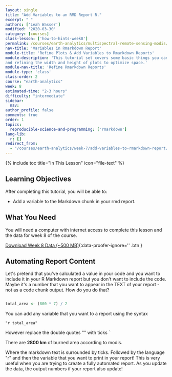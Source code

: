 ```yaml
---
layout: single
title: "Add Variables to an RMD Report R."
excerpt: " "
authors: ['Leah Wasser']
modified: '2020-03-30'
category: [courses]
class-lesson: ['how-to-hints-week8']
permalink: /courses/earth-analytics/multispectral-remote-sensing-modis/add-variables-to-rmarkdown-report/
nav-title: 'Variables in Rmarkdown Report'
module-title: 'Refine Plots & Add Variables to Rmarkdown Reports'
module-description: 'This tutorial set covers some basic things you can do to refine your plots in Rmarkdown document. It covers plotting in grids, adding titles to plotRGB() plots
and refining the width and height of plots to optimize space.'
module-nav-title: 'Refine Rmarkdown Reports'
module-type: 'class'
class-order: 2
course: "earth-analytics"
week: 8
estimated-time: "2-3 hours"
difficulty: "intermediate"
sidebar:
  nav:
author_profile: false
comments: true
order: 1
topics:
  reproducible-science-and-programming: ['rmarkdown']
lang-lib:
  r: []
redirect_from:
  - "/courses/earth-analytics/week-7/add-variables-to-rmarkdown-report/"
---
```


{% include toc title="In This Lesson" icon="file-text" %}

<div class='notice--success' markdown="1">

## <i class="fa fa-graduation-cap" aria-hidden="true"></i> Learning Objectives

After completing this tutorial, you will be able to:

* Add a variable to the Markdown chunk in your rmd report.

## <i class="fa fa-check-square-o fa-2" aria-hidden="true"></i> What You Need

You will need a computer with internet access to complete this lesson and the
data for week 8 of the course.

[<i class="fa fa-download" aria-hidden="true"></i> Download Week 8 Data (~500 MB)](https://ndownloader.figshare.com/files/7677208){:data-proofer-ignore='' .btn }
</div>




## Automating Report Content

Let's pretend that you've calculated a value in your code and you want to include
it in your R Markdown report but you don't want to include the code. Maybe it's a
number that you want to appear in the TEXT of your report - not as a code chunk
output. How do you do that?



```r

total_area <- (800 * 7) / 2
```

You can add any variable that you want to a report using the syntax

`"r total_area"`

However replace the double quotes "" with ticks <kbd>`</kbd>


There are **2800 km** of burned area according to modis.

Where the markdown text is surrounded by ticks. Followed by the language "r"
and then the variable that you want to print in your report! This is very useful
when you are trying to create a fully automated report. As you update the data,
the output numbers if your report also update!
